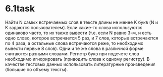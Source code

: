 # 6.1task
Найти N самых встречаемых слов в тексте длины не менее K букв (N и K задаются пользователем). Если какие-то слова используются одинаково часто, то их также вывести (т.е. если N равно 3-м, и есть одно слово, которое встречается 5 раз, и 7 слов, которые встречаются по 4 раза, а остальные слова встречаются реже, то необходимо вывести первые 8 слов). Одни и те же слова в различной форме считаются разными словами. Регистр букв при подсчете слов необходимо игнорировать (приводить слова к одному регистру). В качестве тестовых данных использовать литературные произведения (большие по объему тексты).
